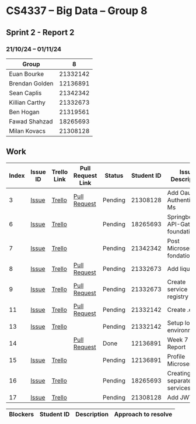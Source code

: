# CS4337 – Big Data – Group 8

## Sprint 2 - Report 2

### 21/10/24 – 01/11/24

| Group          | 8        |
|----------------|----------|
| Euan Bourke    | 21332142 |
| Brendan Golden | 12136891 |
| Sean Caplis    | 21342342 |
| Killian Carthy | 21332673 |
| Ben Hogan      | 21319561 |
| Fawad Shahzad  | 18265693 |
| Milan Kovacs   | 21308128 |

## Work

| Index | Issue ID          | Trello Link         | Pull Request Link     | Status  | Student ID | Issue Description                     | 
|-------|-------------------|---------------------|-----------------------|---------|------------|---------------------------------------|
| 3     | [Issue][issue_29] | [Trello][trello_38] | [Pull Request][pr_40] | Pending | 21308128   | Add Oauth to Authentication Ms        |
| 6     | [Issue][issue_25] | [Trello][trello_12] |                       | Pending | 18265693   | Springboot for API-Gateway foundation |
| 7     | [Issue][issue_21] | [Trello][trello_15] |                       | Pending | 21342342   | Post Microservice fondation           |
| 8     | [Issue][issue_26] | [Trello][trello_17] | [Pull Request][pr_31] | Pending | 21332673   | Add liquibase                         |
| 9     | [Issue][issue_27] | [Trello][trello_13] | [Pull Request][pr_31] | Pending | 21332673   | Create service registry               |
| 11    | [Issue][issue_18] | [Trello][trello_37] | [Pull Request][pr_30] | Pending | 21332142   | Create .env's                         |
| 13    | [Issue][issue_28] | [Trello][trello_18] |                       | Pending | 21332142   | Setup local environment               |
| 14    |                   |                     | [Pull Request][pr_33] | Done    | 12136891   | Week 7 Report                         |
| 15    | [Issue][issue_34] | [Trello][trello_16] |                       | Pending | 12136891   | Profile Microservice                  |
| 16    | [Issue][issue_32] | [Trello][trello_12] |                       | Pending | 18265693   | Creating separate services            |
| 17    | [Issue][issue_45] | [Trello][trello_44] |                       | Pending | 21308128   | Add JWT                               |

[issue_18]: https://github.com/Third-Floor-CSIS/cs4337-Big-Data-Group/issues/18
[issue_21]: https://github.com/Third-Floor-CSIS/cs4337-Big-Data-Group/issues/21
[issue_25]: https://github.com/Third-Floor-CSIS/cs4337-Big-Data-Group/issues/25
[issue_26]: https://github.com/Third-Floor-CSIS/cs4337-Big-Data-Group/issues/26
[issue_27]: https://github.com/Third-Floor-CSIS/cs4337-Big-Data-Group/issues/27
[issue_28]: https://github.com/Third-Floor-CSIS/cs4337-Big-Data-Group/issues/28
[issue_29]: https://github.com/Third-Floor-CSIS/cs4337-Big-Data-Group/issues/29
[issue_34]: https://github.com/Third-Floor-CSIS/cs4337-Big-Data-Group/issues/34
[issue_32]: https://github.com/Third-Floor-CSIS/cs4337-Big-Data-Group/issues/32
[issue_45]: https://github.com/Third-Floor-CSIS/cs4337-Big-Data-Group/issues/45

[trello_12]: https://trello.com/c/JublwPPu/12-create-api-gateway-module-foundations
[trello_13]: https://trello.com/c/3LMcupSB/13-create-service-registry
[trello_15]: https://trello.com/c/blueC4WS/15-posts-microservice-foundations
[trello_16]: https://trello.com/c/dupP22Mk/16-profile-microservice-foundations
[trello_17]: https://trello.com/c/byGSYX2K/17-add-liquibase
[trello_18]: https://trello.com/c/zzW6JN0j/18-setup-local-environment
[trello_37]: https://trello.com/c/rJ6rzzpm/37-create-env
[trello_38]: https://trello.com/c/EDgzbQYz/38-add-oath-to-authentication       
[trello_44]: https://trello.com/c/4iiYV9sN/44-add-jwt

[pr_30]: https://github.com/Third-Floor-CSIS/cs4337-Big-Data-Group/pull/30
[pr_31]: https://github.com/Third-Floor-CSIS/cs4337-Big-Data-Group/pull/31
[pr_33]: https://github.com/Third-Floor-CSIS/cs4337-Big-Data-Group/pull/33
[pr_40]: https://github.com/Third-Floor-CSIS/cs4337-Big-Data-Group/pull/40

| Blockers | Student ID | Description | Approach to resolve |
|----------|------------|-------------|---------------------|
